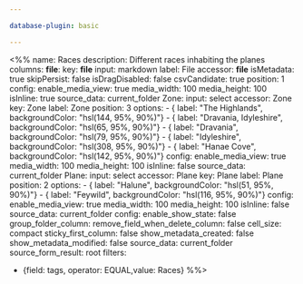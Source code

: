 ```yaml
---

database-plugin: basic

---
```


<%%
name: Races
description: Different races inhabiting the planes
columns:
  __file__:
    key: __file__
    input: markdown
    label: File
    accessor: __file__
    isMetadata: true
    skipPersist: false
    isDragDisabled: false
    csvCandidate: true
    position: 1
    config:
      enable_media_view: true
      media_width: 100
      media_height: 100
      isInline: true
      source_data: current_folder
  Zone:
    input: select
    accessor: Zone
    key: Zone
    label: Zone
    position: 3
    options:
      - { label: "The Highlands", backgroundColor: "hsl(144, 95%, 90%)"}
      - { label: "Dravania, Idyleshire", backgroundColor: "hsl(65, 95%, 90%)"}
      - { label: "Dravania", backgroundColor: "hsl(79, 95%, 90%)"}
      - { label: "Idyleshire", backgroundColor: "hsl(308, 95%, 90%)"}
      - { label: "Hanae Cove", backgroundColor: "hsl(142, 95%, 90%)"}
    config:
      enable_media_view: true
      media_width: 100
      media_height: 100
      isInline: false
      source_data: current_folder
  Plane:
    input: select
    accessor: Plane
    key: Plane
    label: Plane
    position: 2
    options:
      - { label: "Halune", backgroundColor: "hsl(51, 95%, 90%)"}
      - { label: "Feywild", backgroundColor: "hsl(116, 95%, 90%)"}
    config:
      enable_media_view: true
      media_width: 100
      media_height: 100
      isInline: false
      source_data: current_folder
config:
  enable_show_state: false
  group_folder_column: 
  remove_field_when_delete_column: false
  cell_size: compact
  sticky_first_column: false
  show_metadata_created: false
  show_metadata_modified: false
  source_data: current_folder
  source_form_result: root
filters:
  - {field: tags, operator: EQUAL,value: Races}
%%>